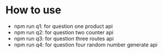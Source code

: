 # How to use
- npm run q1: for question one product api
- npm run q2: for question two counter api
- npm run q3: for question three routes api
- npm run q4: for question four random number generate api
